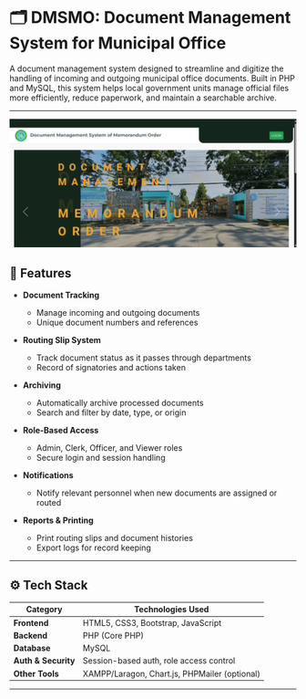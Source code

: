 # 🗂️ DMSMO: Document Management System for Municipal Office

A document management system designed to streamline and digitize the handling of incoming and outgoing municipal office documents. Built in PHP and MySQL, this system helps local government units manage official files more efficiently, reduce paperwork, and maintain a searchable archive.

---
![DMSMO Screenshot](https://github.com/john-cabintoy-97/dmsmo/blob/main/screenshots/home.png)


## 🚀 Features

- **Document Tracking**
  - Manage incoming and outgoing documents
  - Unique document numbers and references

- **Routing Slip System**
  - Track document status as it passes through departments
  - Record of signatories and actions taken

- **Archiving**
  - Automatically archive processed documents
  - Search and filter by date, type, or origin

- **Role-Based Access**
  - Admin, Clerk, Officer, and Viewer roles
  - Secure login and session handling

- **Notifications**
  - Notify relevant personnel when new documents are assigned or routed

- **Reports & Printing**
  - Print routing slips and document histories
  - Export logs for record keeping

---

## ⚙️ Tech Stack

| Category         | Technologies Used                          |
|------------------|--------------------------------------------|
| **Frontend**     | HTML5, CSS3, Bootstrap, JavaScript         |
| **Backend**      | PHP (Core PHP)                             |
| **Database**     | MySQL                                      |
| **Auth & Security** | Session-based auth, role access control |
| **Other Tools**  | XAMPP/Laragon, Chart.js, PHPMailer (optional) |

---